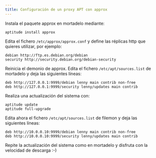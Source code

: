```yaml
---
title: Configuración de un proxy APT con approx
---
```


Instala el paquete approx en mortadelo mediante:

    aptitude install approx

Edita el fichero `/etc/approx/approx.conf` y define las réplicas http que quieres utilizar, por ejemplo:

    debian http://ftp.es.debian.org/debian
    security http://security.debian.org/debian-security

Reinicia el demonio de approx. Edita el fichero `/etc/apt/sources.list` de mortadelo y deja las siguientes líneas:

    deb http://127.0.0.1:9999/debian lenny main contrib non-free
    deb http://127.0.0.1:9999/security lenny/updates main contrib

Realiza una actualización del sistema con:

    aptitude update
    aptitude full-upgrade

Edita ahora el fichero `/etc/apt/sources.list` de filemon y deja las siguientes líneas:

    deb http://10.0.0.10:9999/debian lenny main contrib non-free
    deb http://10.0.0.10:9999/security lenny/updates main contrib

Repite la actualización del sistema como en mortadelo y disfruta con la velocidad de descarga :-)

